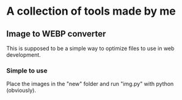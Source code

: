# A collection of tools made by me

## Image to WEBP converter
This is supposed to be a simple way to optimize files to use in web development.

### Simple to use
Place the images in the "new" folder and run "img.py" with python (obviously).
